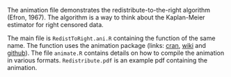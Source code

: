 The animation file demonstrates the redistribute-to-the-right algorithm (Efron, 1967). The algorithm is a way to think about the Kaplan-Meier estimator for right censored data.

The main file is `RedistToRight.ani.R` containing the function of the same name. The function uses the animation package (links: [cran][cran], [wiki][wiki] and [github][github]). The file `animate.R` contains details on how to compile the animation in various formats. `Redistribute.pdf` is an example pdf containing the animation.

[cran]: http://cran.r-project.org/web/packages/animation/index.html 
[wiki]: http://animation.yihui.name/
[github]: https://github.com/yihui/animation
